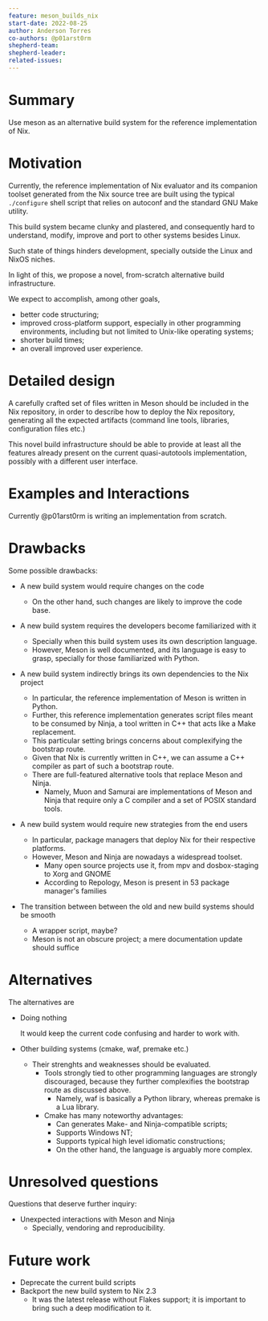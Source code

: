 ```yaml
---
feature: meson_builds_nix
start-date: 2022-08-25
author: Anderson Torres
co-authors: @p01arst0rm
shepherd-team:
shepherd-leader:
related-issues:
---
```


# Summary
[summary]: #summary

Use meson as an alternative build system for the reference implementation of Nix.

# Motivation
[motivation]: #motivation

Currently, the reference implementation of Nix evaluator and its companion toolset generated from the Nix source tree are built using the typical `./configure` shell script that relies on autoconf and the standard GNU Make utility.

This build system became clunky and plastered, and consequently hard to understand, modify, improve and port to other systems besides Linux.

Such state of things hinders development, specially outside the Linux and NixOS niches.

In light of this, we propose a novel, from-scratch alternative build infrastructure.

We expect to accomplish, among other goals,

- better code structuring;
- improved cross-platform support, especially in other programming environments, including but not limited to Unix-like operating systems;
- shorter build times;
- an overall improved user experience.

# Detailed design
[design]: #detailed-design

A carefully crafted set of files written in Meson should be included in the Nix repository, in order to describe how to deploy the Nix repository, generating all the expected artifacts (command line tools, libraries, configuration files etc.)

This novel build infrastructure should be able to provide at least all the features already present on the current quasi-autotools implementation, possibly with a different user interface.

# Examples and Interactions
[examples-and-interactions]: #examples-and-interactions

Currently @p01arst0rm is writing an implementation from scratch.

# Drawbacks
[drawbacks]: #drawbacks

Some possible drawbacks:

- A new build system would require changes on the code
  + On the other hand, such changes are likely to improve the code base.
  
- A new build system requires the developers become familiarized with it
  - Specially when this build system uses its own description language.
  + However, Meson is well documented, and its language is easy to grasp, specially for those familiarized with Python.

- A new build system indirectly brings its own dependencies to the Nix project
  - In particular, the reference implementation of Meson is written in Python.
  - Further, this reference implementation generates script files meant to be consumed by Ninja, a tool written in C++ that acts like a Make replacement.
  - This particular setting brings concerns about complexifying the bootstrap route.
  + Given that Nix is currently written in C++, we can assume a C++ compiler as part of such a bootstrap route.
  + There are full-featured alternative tools that replace Meson and Ninja. 
    + Namely, Muon and Samurai are implementations of Meson and Ninja that require only a C compiler and a set of POSIX standard tools.

- A new build system would require new strategies from the end users
  - In particular, package managers that deploy Nix for their respective platforms.
  + However, Meson and Ninja are nowadays a widespread toolset.
    + Many open source projects use it, from mpv and dosbox-staging to Xorg and GNOME
    + According to Repology, Meson is present in 53 package manager's families

- The transition between between the old and new build systems should be smooth
  - A wrapper script, maybe?
  + Meson is not an obscure project; a mere documentation update should suffice

# Alternatives
[alternatives]: #alternatives

The alternatives are

- Doing nothing

  It would keep the current code confusing and harder to work with.
  
- Other building systems (cmake, waf, premake etc.)
  - Their strenghts and weaknesses should be evaluated.
    - Tools strongly tied to other programming languages are strongly discouraged, because they further complexifies the bootstrap route as discussed above.
      - Namely, waf is basically a Python library, whereas premake is a Lua library.
    - Cmake has many noteworthy advantages:
      + Can generates Make- and Ninja-compatible scripts;
      + Supports Windows NT;
      + Supports typical high level idiomatic constructions;
      - On the other hand, the language is arguably more complex.

# Unresolved questions
[unresolved]: #unresolved-questions

Questions that deserve further inquiry:

- Unexpected interactions with Meson and Ninja
  - Specially, vendoring and reproducibility.

# Future work
[future]: #future-work

- Deprecate the current build scripts
- Backport the new build system to Nix 2.3
  - It was the latest release without Flakes support; it is important to bring such a deep modification to it.
